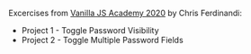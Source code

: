 Excercises from [Vanilla JS Academy 2020](https://vanillajsacademy.com) by Chris Ferdinandi:

* Project 1 - Toggle Password Visibility
* Project 2 - Toggle Multiple Password Fields